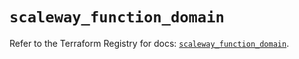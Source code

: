 # `scaleway_function_domain`

Refer to the Terraform Registry for docs: [`scaleway_function_domain`](https://registry.terraform.io/providers/scaleway/scaleway/2.57.0/docs/resources/function_domain).
